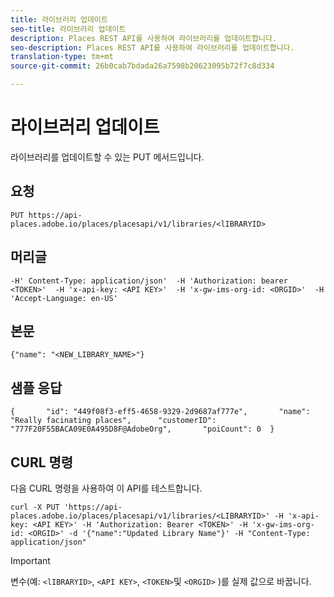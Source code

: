 ```yaml
---
title: 라이브러리 업데이트
seo-title: 라이브러리 업데이트
description: Places REST API를 사용하여 라이브러리를 업데이트합니다.
seo-description: Places REST API를 사용하여 라이브러리를 업데이트합니다.
translation-type: tm+mt
source-git-commit: 26b0cab7bdada26a7598b20623095b72f7c8d334

---
```



# 라이브러리 업데이트

라이브러리를 업데이트할 수 있는 PUT 메서드입니다.

## 요청

```text
PUT https://api-places.adobe.io/places/placesapi/v1/libraries/<lIBRARYID>
```

## 머리글

```text
-H' Content-Type: application/json'  -H 'Authorization: bearer <TOKEN>'  -H 'x-api-key: <API KEY>'  -H 'x-gw-ims-org-id: <ORGID>'  -H 'Accept-Language: en-US'
```

## 본문

```text
{"name": "<NEW_LIBRARY_NAME>"}
```

## 샘플 응답

```text
{       "id": "449f08f3-eff5-4658-9329-2d9687af777e",       "name": "Really facinating places",      "customerID": "777F20F55BACA09E0A495D8F@AdobeOrg",       "poiCount": 0  }
```

## CURL 명령

다음 CURL 명령을 사용하여 이 API를 테스트합니다.

```text
curl -X PUT 'https://api-places.adobe.io/places/placesapi/v1/libraries/<LIBRARYID>' -H 'x-api-key: <API KEY>' -H 'Authorization: Bearer <TOKEN>' -H 'x-gw-ims-org-id: <ORGID>' -d '{"name":"Updated Library Name"}' -H "Content-Type: application/json"
```

>[!IMPORTANT]
>
>변수(예: `<lIBRARYID>`, `<API KEY>`, `<TOKEN>`및 `<ORGID>` )를 실제 값으로 바꿉니다.


